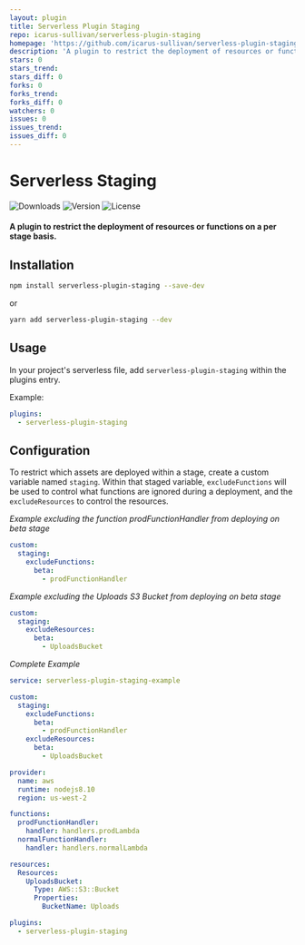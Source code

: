 ```yaml
---
layout: plugin
title: Serverless Plugin Staging
repo: icarus-sullivan/serverless-plugin-staging
homepage: 'https://github.com/icarus-sullivan/serverless-plugin-staging'
description: 'A plugin to restrict the deployment of resources or functions on a per stage basis'
stars: 0
stars_trend: 
stars_diff: 0
forks: 0
forks_trend: 
forks_diff: 0
watchers: 0
issues: 0
issues_trend: 
issues_diff: 0
---
```



# Serverless Staging
![Downloads][link-download] ![Version][link-version] ![License][link-license]

#### A plugin to restrict the deployment of resources or functions on a per stage basis.

## Installation

```sh
npm install serverless-plugin-staging --save-dev
```
or
```sh
yarn add serverless-plugin-staging --dev
```

## Usage

In your project's serverless file, add `serverless-plugin-staging` within the plugins entry.

Example:

```yaml
plugins:
  - serverless-plugin-staging
```

## Configuration
To restrict which assets are deployed within a stage, create a custom variable named `staging`. Within that staged variable, `excludeFunctions` will be used to control what functions are ignored during a deployment, and the `excludeResources` to control the resources.

_Example excluding the function prodFunctionHandler from deploying on beta stage_
```yaml
custom:
  staging:
    excludeFunctions:
      beta: 
        - prodFunctionHandler
```

_Example excluding the Uploads S3 Bucket from deploying on beta stage_
```yaml
custom: 
  staging:
    excludeResources:
      beta:
        - UploadsBucket
```

_Complete Example_
```yaml
service: serverless-plugin-staging-example

custom: 
  staging:
    excludeFunctions:
      beta:
        - prodFunctionHandler
    excludeResources:
      beta:
        - UploadsBucket

provider:
  name: aws
  runtime: nodejs8.10
  region: us-west-2 

functions:
  prodFunctionHandler:
    handler: handlers.prodLambda
  normalFunctionHandler:
    handler: handlers.normalLambda

resources: 
  Resources:
    UploadsBucket:
      Type: AWS::S3::Bucket
      Properties:
        BucketName: Uploads

plugins:
  - serverless-plugin-staging
```

[link-download]: https://img.shields.io/npm/dt/serverless-plugin-staging.svg
[link-version]: https://img.shields.io/npm/v/serverless-plugin-staging.svg
[link-license]: https://img.shields.io/npm/l/serverless-plugin-staging.svg
